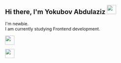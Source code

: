 ## Hi there, I'm Yokubov Abdulaziz <img src="https://media0.giphy.com/media/v1.Y2lkPTc5MGI3NjExdHBxeWRiZWxncW1sZGkyODdheW93a3JpdWpwNjR5N2loZHlsazIyOSZlcD12MV9pbnRlcm5hbF9naWZfYnlfaWQmY3Q9cw/gM5qFksULw54NMWyry/giphy.gif" width="30px" >

I'm newbie. <br />
I am currently studying Frontend development. <br />
<code> <img src="https://icon2.cleanpng.com/20180614/gah/aa7t649yf.webp" width="30px" > </code>
<code> <img src="https://toppng.com/uploads/preview/bootstrap-social-media-icons-html-css-js-logo-11563293145uql7yehdq3.png" width="30px" > </code>
